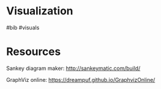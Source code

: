 # Visualization

#bib #visuals

# Resources

Sankey diagram maker:
http://sankeymatic.com/build/

GraphViz online:
https://dreampuf.github.io/GraphvizOnline/